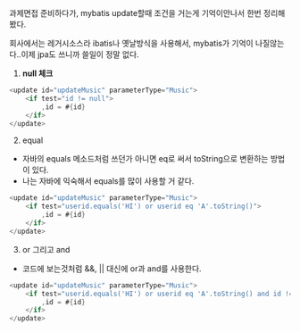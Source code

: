 과제면접 준비하다가, mybatis update할때 조건을 거는게 기억이안나서 한번 정리해봤다.

회사에서는 레거시소스라 ibatis나 옛날방식을 사용해서, mybatis가 기억이 나질않는다..이제 jpa도 쓰니까 쓸일이 정말 없다.

1. **null 체크**

```java
<update id="updateMusic" parameterType="Music">
	<if test="id != null">
		,id = #{id}
	</if>
</update>
```

2. equal
- 자바의 equals 메소드처럼 쓰던가 아니면 eq로 써서 toString으로 변환하는 방법이 있다.
- 나는 자바에 익숙해서 equals를 많이 사용할 거 같다.

```java
<update id="updateMusic" parameterType="Music">
	<if test="userid.equals('HI') or userid eq 'A'.toString()">
		,id = #{id}
	</if>
</update>
```

3. or 그리고 and
- 코드에 보는것처럼 &&, || 대신에 or과 and를 사용한다.

```java
<update id="updateMusic" parameterType="Music">
	<if test="userid.equals('HI') or userid eq 'A'.toString() and id != null">
		,id = #{id}
	</if>
</update>
```
